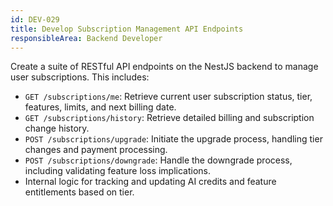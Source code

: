 ```yaml
---
id: DEV-029
title: Develop Subscription Management API Endpoints
responsibleArea: Backend Developer
---
```

Create a suite of RESTful API endpoints on the NestJS backend to manage user subscriptions. This includes:
-   `GET /subscriptions/me`: Retrieve current user subscription status, tier, features, limits, and next billing date.
-   `GET /subscriptions/history`: Retrieve detailed billing and subscription change history.
-   `POST /subscriptions/upgrade`: Initiate the upgrade process, handling tier changes and payment processing.
-   `POST /subscriptions/downgrade`: Handle the downgrade process, including validating feature loss implications.
-   Internal logic for tracking and updating AI credits and feature entitlements based on tier.